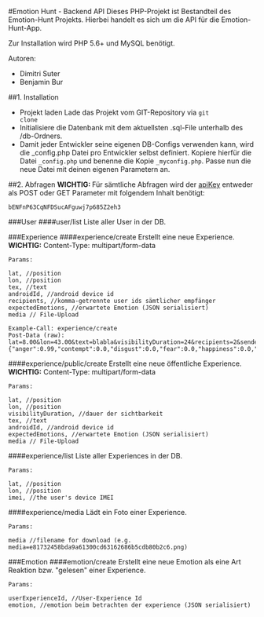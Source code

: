 #Emotion Hunt - Backend API
Dieses PHP-Projekt ist Bestandteil des Emotion-Hunt Projekts.
Hierbei handelt es sich um die API für die Emotion-Hunt-App. 

Zur Installation wird PHP 5.6+ und MySQL benötigt.

Autoren:
+ Dimitri Suter
+ Benjamin Bur


##1. Installation
+ Projekt laden
Lade das Projekt vom GIT-Repository via
<code>git clone</code>
+ Initialisiere die Datenbank mit dem aktuellsten .sql-File unterhalb des /db-Ordners.
+ Damit jeder Entwickler seine eigenen DB-Configs verwenden kann, wird die _config.php Datei pro Entwickler
selbst definiert. Kopiere hierfür die Datei <code>_config.php</code> und benenne die Kopie <code>_myconfig.php</code>.
Passe nun die neue Datei mit deinen eigenen Parametern an.

##2. Abfragen
<b>WICHTIG: </b> Für sämtliche Abfragen wird der <u>apiKey</u> entweder als POST oder GET Parameter mit folgendem Inhalt benötigt:

	bENFnP63CqNFDSucAFguwj7p685Z2eh3


###User
####user/list
Liste aller User in der DB.

###Experience
####experience/create
Erstellt eine neue Experience.<br/>
<b>WICHTIG:</b> Content-Type: multipart/form-data

	Params: 
	
	lat, //position
	lon, //position
	tex, //text
	androidId, //android device id
	recipients, //komma-getrennte user ids sämtlicher empfänger
	expectedEmotions, //erwartete Emotion (JSON serialisiert)
	media // File-Upload
	
	Example-Call: experience/create
	Post-Data (raw): lat=8.00&lon=43.00&text=blabla&visibilityDuration=24&recipients=2&sender=1&expectedEmotion={"anger":0.99,"contempt":0.0,"disgust":0.0,"fear":0.0,"happiness":0.0,"neutral":0.0,"sadness":0.0,"surprise":0.0}

####experience/public/create
Erstellt eine neue öffentliche Experience.<br/>
<b>WICHTIG:</b> Content-Type: multipart/form-data

	Params: 
	
	lat, //position
	lon, //position
	visibilityDuration, //dauer der sichtbarkeit
	tex, //text
	androidId, //android device id
	expectedEmotions, //erwartete Emotion (JSON serialisiert)
	media // File-Upload

####experience/list
Liste aller Experiences in der DB.

	Params: 
	
	lat, //position
	lon, //position
	imei, //the user's device IMEI

####experience/media
Lädt ein Foto einer Experience.

	Params: 
	
	media //filename for download (e.g. media=e81732458bda9a61300cd63162686b5cdb80b2c6.png)

###Emotion
####emotion/create
Erstellt eine neue Emotion als eine Art Reaktion bzw. "gelesen" einer Experience.

	Params: 
	
	userExperienceId, //User-Experience Id
	emotion, //emotion beim betrachten der experience (JSON serialisiert)
